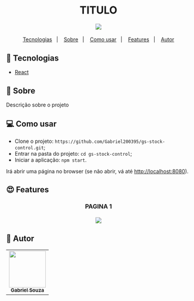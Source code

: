 <h1 align="center">TITULO</h1>
<h4 align="center">
  <img src="./.github/assets/IMAGE OU GIF" /><br>
</h4>

<p align="center">
  <a href="#tecnologias">Tecnologias</a>&nbsp;&nbsp;&nbsp;|&nbsp;&nbsp;&nbsp;
  <a href="#page_facing_up-sobre">Sobre</a>&nbsp;&nbsp;&nbsp;|&nbsp;&nbsp;&nbsp;
  <a href="#-como-usar">Como usar</a>&nbsp;&nbsp;&nbsp;|&nbsp;&nbsp;&nbsp;
  <a href="#features">Features</a>&nbsp;&nbsp;&nbsp;|&nbsp;&nbsp;&nbsp;
  <a href="#pencil-autor">Autor</a>
</p>

## :wrench: Tecnologias

<!--EXEMPLO:-->
- [React](https://pt-br.reactjs.org/)

## :page_facing_up: Sobre

Descrição sobre o projeto

## 💻 Como usar

- Clone o projeto: `https://github.com/Gabriel200395/gs-stock-control.git`;
- Entrar na pasta do projeto: `cd gs-stock-control`;
- Iniciar a aplicação: `npm start`.

Irá abrir uma página no browser (se não abrir, vá até [http://localhost:8080](http://localhost:8080/)).

## :heart_eyes: Features

<h3 align="center">PAGINA 1</h3>
<h4 align="center">
  <img src="./.github/assets/página.gif ou página.png" /><br>
</h4>

## :pencil: Autor

<table>
  <tr>
    <td align="center"><a href="https://github.com/Lukazovic"><img src="https://avatars2.githubusercontent.com/u/68435908?s=400&u=9cbee30d93471534b2bd12a6364edd45e618b923&v=4" width="100px;" alt=""/><br /><sub><b>Gabriel Souza</b></sub></a><br /></td>
  <tr>
</table>
